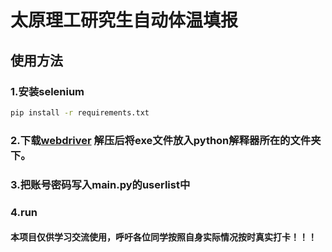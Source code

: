 # 太原理工研究生自动体温填报
## 使用方法
### 1.安装selenium
```bash
pip install -r requirements.txt
```
### 2.下载[webdriver](https://developer.microsoft.com/en-us/microsoft-edge/tools/webdriver/) 解压后将exe文件放入python解释器所在的文件夹下。
### 3.把账号密码写入main.py的userlist中
### 4.run
#### 本项目仅供学习交流使用，呼吁各位同学按照自身实际情况按时真实打卡！！！